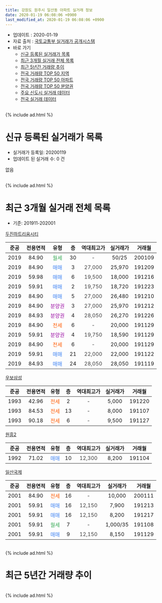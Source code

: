```yaml
---
title: 강원도 원주시 일산동 아파트 실거래 정보
date: 2020-01-19 06:08:06 +0900
last_modified_at: 2020-01-19 06:08:06 +0900
---
```


* 업데이트 : 2020-01-19
* 자료 출처 : [국토교통부 실거래가 공개시스템](http://rt.molit.go.kr)
* 바로 가기
    * [신규 등록된 실거래가 목록](#신규-등록된-실거래가-목록)
    * [최근 3개월 실거래 전체 목록](#최근-3개월-실거래-전체-목록)
    * [최근 5년간 거래량 추이](#최근-5년간-거래량-추이)
    * [전국 거래량 TOP 50 지역](https://apt-info.github.io/apt-trade-info/최근-3개월-전국에서-가장-거래가-많이-발생한-지역)
    * [전국 거래량 TOP 50 아파트](https://apt-info.github.io/apt-trade-info/최근-3개월-전국에서-가장-거래가-많이-발생한-아파트)
    * [전국 거래량 TOP 50 분양권](https://apt-info.github.io/apt-trade-info/최근-3개월-전국에서-가장-거래가-많이-발생한-분양권)
    * [주요 신도시 실거래 데이터](https://apt-info.github.io/apt-trade-info/주요-신도시)
    * [전국 실거래 데이터](https://apt-info.github.io/apt-trade-info/전국)
<br>
{% include ad.html %}
<br>

# 신규 등록된 실거래가 목록
* 실거래가 등록일: 20200119
* 업데이트 된 실거래 수: 0 건

없음

<br>
{% include ad.html %}
<br>

# 최근 3개월 실거래 전체 목록
* 기준: 201911-202001


[두진하트리움시티](https://search.naver.com/search.naver?query=%EA%B0%95%EC%9B%90%EB%8F%84+%EC%9B%90%EC%A3%BC%EC%8B%9C+%EC%9D%BC%EC%82%B0%EB%8F%99+%EB%91%90%EC%A7%84%ED%95%98%ED%8A%B8%EB%A6%AC%EC%9B%80%EC%8B%9C%ED%8B%B0)

|준공|전용면적|유형|층|역대최고가|실거래가|거래월|
|:---:|:---:|:---:|:---:|:---:|:---:|:---:|
|2019|84.90|<span style="color:#34a853">월세</span>|30|<span style="color:#444444">-</span>|50/25|200109|
|2019|84.90|<span style="color:#4285f3">매매</span>|3|<span style="color:#444444">27,000</span>|25,970|191209|
|2019|59.98|<span style="color:#4285f3">매매</span>|6|<span style="color:#444444">19,500</span>|18,000|191216|
|2019|59.91|<span style="color:#4285f3">매매</span>|2|<span style="color:#444444">19,750</span>|18,720|191223|
|2019|84.90|<span style="color:#4285f3">매매</span>|5|<span style="color:#444444">27,000</span>|26,480|191210|
|2019|84.90|<span style="color:#9C11A5">분양권</span>|3|<span style="color:#444444">27,000</span>|25,970|191212|
|2019|84.93|<span style="color:#9C11A5">분양권</span>|4|<span style="color:#444444">28,050</span>|26,270|191226|
|2019|84.90|<span style="color:#ff5a00">전세</span>|6|<span style="color:#444444">-</span>|20,000|191129|
|2019|59.91|<span style="color:#9C11A5">분양권</span>|4|<span style="color:#444444">19,750</span>|18,590|191129|
|2019|84.90|<span style="color:#ff5a00">전세</span>|6|<span style="color:#444444">-</span>|20,000|191129|
|2019|59.91|<span style="color:#4285f3">매매</span>|21|<span style="color:#444444">22,000</span>|22,000|191122|
|2019|84.93|<span style="color:#4285f3">매매</span>|24|<span style="color:#444444">28,050</span>|28,050|191119|

[우보삼성](https://search.naver.com/search.naver?query=%EA%B0%95%EC%9B%90%EB%8F%84+%EC%9B%90%EC%A3%BC%EC%8B%9C+%EC%9D%BC%EC%82%B0%EB%8F%99+%EC%9A%B0%EB%B3%B4%EC%82%BC%EC%84%B1)

|준공|전용면적|유형|층|역대최고가|실거래가|거래월|
|:---:|:---:|:---:|:---:|:---:|:---:|:---:|
|1993|42.96|<span style="color:#ff5a00">전세</span>|2|<span style="color:#444444">-</span>|5,000|191220|
|1993|84.53|<span style="color:#ff5a00">전세</span>|13|<span style="color:#444444">-</span>|8,000|191107|
|1993|90.18|<span style="color:#ff5a00">전세</span>|6|<span style="color:#444444">-</span>|9,500|191127|

[원흥2](https://search.naver.com/search.naver?query=%EA%B0%95%EC%9B%90%EB%8F%84+%EC%9B%90%EC%A3%BC%EC%8B%9C+%EC%9D%BC%EC%82%B0%EB%8F%99+%EC%9B%90%ED%9D%A52)

|준공|전용면적|유형|층|역대최고가|실거래가|거래월|
|:---:|:---:|:---:|:---:|:---:|:---:|:---:|
|1992|71.02|<span style="color:#4285f3">매매</span>|10|<span style="color:#444444">12,300</span>|8,200|191104|

[일산국제](https://search.naver.com/search.naver?query=%EA%B0%95%EC%9B%90%EB%8F%84+%EC%9B%90%EC%A3%BC%EC%8B%9C+%EC%9D%BC%EC%82%B0%EB%8F%99+%EC%9D%BC%EC%82%B0%EA%B5%AD%EC%A0%9C)

|준공|전용면적|유형|층|역대최고가|실거래가|거래월|
|:---:|:---:|:---:|:---:|:---:|:---:|:---:|
|2001|84.90|<span style="color:#ff5a00">전세</span>|16|<span style="color:#444444">-</span>|10,000|200111|
|2001|59.91|<span style="color:#4285f3">매매</span>|16|<span style="color:#444444">12,150</span>|7,900|191213|
|2001|59.91|<span style="color:#4285f3">매매</span>|16|<span style="color:#444444">12,150</span>|8,200|191217|
|2001|59.91|<span style="color:#34a853">월세</span>|7|<span style="color:#444444">-</span>|1,000/35|191108|
|2001|59.91|<span style="color:#4285f3">매매</span>|9|<span style="color:#444444">12,150</span>|8,150|191129|


<br>
{% include ad.html %}
<br>

# 최근 5년간 거래량 추이


<div style="width:100%;">
    <canvas id="deal_progress" height="200"></canvas>
</div>

<script>
new Chart(document.getElementById("deal_progress"), {
    type: 'line',
    data: {
        labels: ['201501','201502','201503','201504','201505','201506','201507','201508','201509','201510','201511','201512','201601','201602','201603','201604','201605','201606','201607','201608','201609','201610','201611','201612','201701','201702','201703','201704','201705','201706','201707','201708','201709','201710','201711','201712','201801','201802','201803','201804','201805','201806','201807','201808','201809','201810','201811','201812','201901','201902','201903','201904','201905','201906','201907','201908','201909','201910','201911','201912','202001'],
        datasets: [{
            label: '매매',
            pointRadius: 1,
            data: [7, 9, 17, 12, 4, 10, 7, 2, 4, 10, 9, 5, 4, 9, 5, 2, 16, 3, 7, 5, 12, 10, 8, 5, 2, 11, 9, 9, 8, 6, 8, 4, 2, 9, 6, 4, 8, 9, 14, 10, 5, 5, 5, 4, 4, 11, 5, 4, 7, 8, 17, 18, 26, 22, 18, 14, 6, 6, 5, 8, 0],
            borderColor: "rgba(255, 201, 14, 1)",
            backgroundColor: "rgba(255, 201, 14, 0.5)",
            fill: false,
            lineTension: 0
        },{
            label: '전월세',
            pointRadius: 1,
            data: [5, 4, 6, 2, 4, 7, 2, 1, 5, 5, 4, 3, 5, 4, 2, 3, 8, 3, 1, 5, 4, 2, 5, 7, 7, 9, 2, 4, 5, 0, 2, 2, 3, 5, 1, 1, 1, 6, 6, 1, 2, 4, 2, 4, 4, 1, 1, 2, 6, 11, 7, 8, 17, 25, 14, 11, 7, 3, 5, 1, 2],
            borderColor: "rgba(0, 141, 185, 1)",
            backgroundColor: "rgba(0, 141, 185, 0.5)",
            fill: false,
            lineTension: 0
        }
        ]
    },
    options: {
        responsive: true,
        title: {
            display: false
        },
        tooltips: {
            mode: 'index',
            intersect: false
        },
        hover: {
            mode: 'nearest',
            intersect: true
        },
        scales: {
            xAxes: [{
                display: true,
                scaleLabel: {
                    display: true,
                    labelString: '년/월'
                }
            }],
            yAxes: [{
                display: true,
                ticks: {
                    suggestedMin: 0,
                },
                scaleLabel: {
                    display: true,
                    labelString: '실거래 수'
                }
            }]
        }
    }
});

</script>


<br>
{% include ad.html %}
<br>

